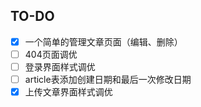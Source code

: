 ## TO-DO

- [x] 一个简单的管理文章页面（编辑、删除）
- [ ] 404页面调优
- [ ] 登录界面样式调优
- [ ] article表添加创建日期和最后一次修改日期
- [x] 上传文章界面样式调优